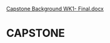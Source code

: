 [Capstone Background WK1- Final.docx](https://github.com/cristjessica/CAPSTONE/files/7117673/Capstone.Background.WK1-.Final.docx)
# CAPSTONE
